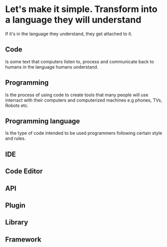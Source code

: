 # Let's make it simple. Transform into a language they will understand
If it's in the language they understand, they get attached to it.
## Code
Is some text that computers listen to, process and communicate back to humans in the language humans understand.
## Programming
Is the process of using code to create tools that many people will use interract with their computers and computerized machines e.g phones, TVs, Robots etc.
## Programming language
Is the type of code intended to be used programmers following certain style and rules.
## IDE
## Code Editor
## API
## Plugin
## Library
## Framework
